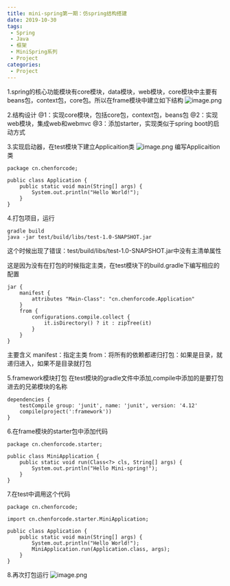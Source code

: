 ```yaml
---
title: mini-spring第一期：仿spring结构搭建
date: 2019-10-30
tags:
 - Spring
 - Java
 - 框架
 - MiniSpring系列
 - Project
categories:
 - Project
---
```


1.spring的核心功能模块有core模块，data模块，web模块，core模块中主要有beans包，context包，core包。所以在frame模块中建立如下结构
![image.png](https://img.hacpai.com/file/2019/10/image-d98c5a12.png)

2.结构设计
@1：实现core模块，包括core包，context包，beans包
@2：实现web模块，集成web和webmvc
@3：添加starter，实现类似于spring boot的启动方式

3.实现启动器，在test模块下建立Applicaition类
![image.png](https://img.hacpai.com/file/2019/10/image-9ad3555c.png)
编写Applicaition类
```
package cn.chenforcode;

public class Application {
    public static void main(String[] args) {
        System.out.println("Hello World!");
    }
}
```
4.打包项目，运行
 ```
gradle build
java -jar test/build/libs/test-1.0-SNAPSHOT.jar
```
这个时候出现了错误：test/build/libs/test-1.0-SNAPSHOT.jar中没有主清单属性

这是因为没有在打包的时候指定主类，在test模块下的build.gradle下编写相应的配置
```
jar {
    manifest {
        attributes "Main-Class": "cn.chenforcode.Application"
    }
    from {
        configurations.compile.collect {
            it.isDirectory() ? it : zipTree(it)
        }
    }
}
```
主要含义
manifest：指定主类
from：将所有的依赖都递归打包：如果是目录，就递归进入，如果不是目录就打包

5.framework模块打包
在test模块的gradle文件中添加,compile中添加的是要打包进去的兄弟模块的名称
```
dependencies {
    testCompile group: 'junit', name: 'junit', version: '4.12'
    compile(project(':framework'))
}
```
6.在frame模块的starter包中添加代码
```
package cn.chenforcode.starter;

public class MiniApplication {
    public static void run(Class<?> cls, String[] args) {
        System.out.println("Hello Mini-spring!");
    }
}
```
7.在test中调用这个代码
```
package cn.chenforcode;

import cn.chenforcode.starter.MiniApplication;

public class Application {
    public static void main(String[] args) {
        System.out.println("Hello World!");
        MiniApplication.run(Application.class, args);
    }
}

```

8.再次打包运行
![image.png](https://img.hacpai.com/file/2019/10/image-c55390e9.png)

